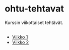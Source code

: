 # ohtu-tehtavat

Kurssin viikottaiset tehtävät.

##

- [Viikko 1](/viikko1)
- [Viikko 2](/viikko2)

